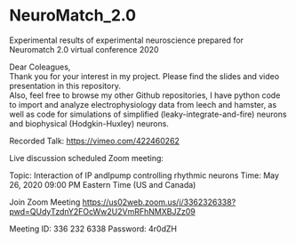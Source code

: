 # NeuroMatch_2.0  
Experimental results of experimental neuroscience prepared for Neuromatch 2.0 virtual conference 2020  

Dear Coleagues,  
Thank you for your interest in my project. Please find the slides and video presentation in this repository.  
Also, feel free to browse my other Github repositories, I have python code to import and analyze electrophysiology data from leech and hamster, as well as code for simulations of simplified (leaky-integrate-and-fire) neurons and biophysical (Hodgkin-Huxley) neurons.

Recorded Talk: https://vimeo.com/422460262


Live discussion scheduled Zoom meeting:

Topic: Interaction of IP andIpump controlling rhythmic neurons
Time: May 26, 2020 09:00 PM Eastern Time (US and Canada)

Join Zoom Meeting
https://us02web.zoom.us/j/3362326338?pwd=QUdyTzdnY2FOcWw2U2VmRFhNMXBJZz09

Meeting ID: 336 232 6338
Password: 4r0dZH
